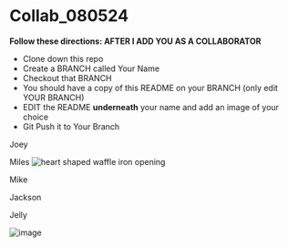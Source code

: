 # Collab_080524

<b>Follow these directions: AFTER I ADD YOU AS A COLLABORATOR</b>

- Clone down this repo
- Create a BRANCH called Your Name
- Checkout that BRANCH
- You should have a copy of this README on your BRANCH (only edit YOUR BRANCH)
- EDIT the README <b>underneath</b> your name and add an image of your choice
- Git Push it to Your Branch


Joey




Miles
![heart shaped waffle iron opening](https://64.media.tumblr.com/670c693dbeb396cfd1c8390868901368/9c83505f6c34d27f-a6/s500x750/3611fecfc73b9fad3ca7f022b70177a78a475c13.gifv)


Mike





Jackson



Jelly



![image](https://i.etsystatic.com/35917727/r/il/528b86/4011903156/il_340x270.4011903156_1sj1.jpg)
